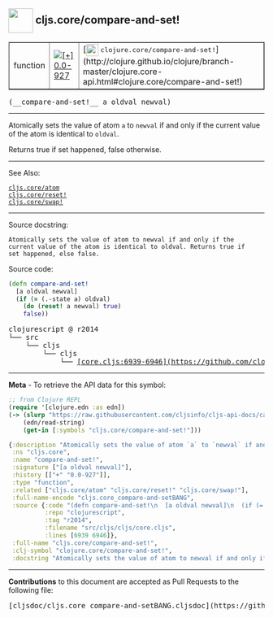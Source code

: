 ## <img width="48px" valign="middle" src="http://i.imgur.com/Hi20huC.png"> cljs.core/compare-and-set!

 <table border="1">
<tr>

<td>function</td>
<td><a href="https://github.com/cljsinfo/cljs-api-docs/tree/0.0-927"><img valign="middle" alt="[+] 0.0-927" src="https://img.shields.io/badge/+-0.0--927-lightgrey.svg"></a> </td>
<td>
[<img height="24px" valign="middle" src="http://i.imgur.com/1GjPKvB.png"> <samp>clojure.core/compare-and-set!</samp>](http://clojure.github.io/clojure/branch-master/clojure.core-api.html#clojure.core/compare-and-set!)
</td>
</tr>
</table>

 <samp>
(__compare-and-set!__ a oldval newval)<br>
</samp>

---

Atomically sets the value of atom `a` to `newval` if and only if the current
value of the atom is identical to `oldval`.

Returns true if set happened, false otherwise.

---


See Also:

[`cljs.core/atom`](cljs.core_atom.md)<br>
[`cljs.core/reset!`](cljs.core_resetBANG.md)<br>
[`cljs.core/swap!`](cljs.core_swapBANG.md)<br>

---

Source docstring:

```
Atomically sets the value of atom to newval if and only if the
current value of the atom is identical to oldval. Returns true if
set happened, else false.
```

Source code:

```clj
(defn compare-and-set!
  [a oldval newval]
  (if (= (.-state a) oldval)
    (do (reset! a newval) true)
    false))
```

 <pre>
clojurescript @ r2014
└── src
    └── cljs
        └── cljs
            └── <ins>[core.cljs:6939-6946](https://github.com/clojure/clojurescript/blob/r2014/src/cljs/cljs/core.cljs#L6939-L6946)</ins>
</pre>


---

__Meta__ - To retrieve the API data for this symbol:

```clj
;; from Clojure REPL
(require '[clojure.edn :as edn])
(-> (slurp "https://raw.githubusercontent.com/cljsinfo/cljs-api-docs/catalog/cljs-api.edn")
    (edn/read-string)
    (get-in [:symbols "cljs.core/compare-and-set!"]))
```

```clj
{:description "Atomically sets the value of atom `a` to `newval` if and only if the current\nvalue of the atom is identical to `oldval`.\n\nReturns true if set happened, false otherwise.",
 :ns "cljs.core",
 :name "compare-and-set!",
 :signature ["[a oldval newval]"],
 :history [["+" "0.0-927"]],
 :type "function",
 :related ["cljs.core/atom" "cljs.core/reset!" "cljs.core/swap!"],
 :full-name-encode "cljs.core_compare-and-setBANG",
 :source {:code "(defn compare-and-set!\n  [a oldval newval]\n  (if (= (.-state a) oldval)\n    (do (reset! a newval) true)\n    false))",
          :repo "clojurescript",
          :tag "r2014",
          :filename "src/cljs/cljs/core.cljs",
          :lines [6939 6946]},
 :full-name "cljs.core/compare-and-set!",
 :clj-symbol "clojure.core/compare-and-set!",
 :docstring "Atomically sets the value of atom to newval if and only if the\ncurrent value of the atom is identical to oldval. Returns true if\nset happened, else false."}

```

---

__Contributions__ to this document are accepted as Pull Requests to the following file:

 <pre>
[cljsdoc/cljs.core_compare-and-setBANG.cljsdoc](https://github.com/cljsinfo/cljs-api-docs/blob/master/cljsdoc/cljs.core_compare-and-setBANG.cljsdoc)
</pre>

